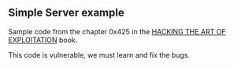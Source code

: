 Simple Server example
---------------------

Sample code from the chapter 0x425 in the [HACKING THE ART OF EXPLOITATION](http://nostarch.com/hacking2.html) book.

This code is vulnerable, we must learn and fix the bugs. 
